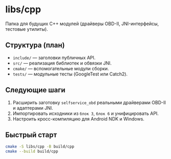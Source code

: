 # libs/cpp

Папка для будущих C++ модулей (драйверы OBD-II, JNI-интерфейсы, тестовые утилиты).

## Структура (план)
- `include/` — заголовки публичных API.
- `src/` — реализация библиотек и обвязки JNI.
- `cmake/` — вспомогательные модули сборки.
- `tests/` — модульные тесты (GoogleTest или Catch2).

## Следующие шаги
1. Расширить заготовку `selfservice_obd` реальными драйверами OBD-II и адаптерами JNI.
2. Импортировать исходники из `блок 3`, `блок 6` и унифицировать API.
3. Настроить кросс-компиляцию для Android NDK и Windows.

## Быстрый старт

```bash
cmake -S libs/cpp -B build/cpp
cmake --build build/cpp
```
